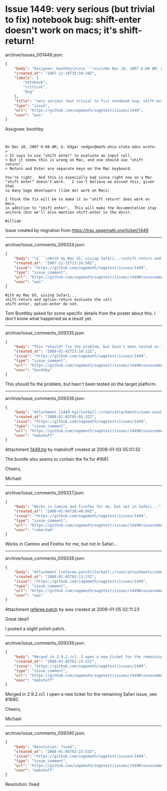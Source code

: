 # Issue 1449: very serious (but trivial to fix) notebook bug: shift-enter doesn't work on macs; it's shift-return!

archive/issues_001449.json:
```json
{
    "body": "Assignee: boothby\n\n\n```\n\n\nOn Dec 10, 2007 6:08 AM, G. Edgar <edgar@math.ohio-state.edu> wrote:\n> \n> It says to use \"shift enter\" to evaluate an input cell.\n> But it seems this is wrong on Mac, and one should use \"shift return\".\n> Return and Enter are separate keys on the Mac keyboard.\n\nYou're right.  And this is especially bad since right now on a Mac\n\"shift enter\" doesn't work.   I can't believe we missed this, given that\nso many Sage developers (like me) work on Macs!\n\nI think the fix will be to make it so \"shift return\" does work on macs,\nin addition to \"shift enter\".  This will make the documentation stay\nuniform (but we'll also mention shift-enter in the docs). \n\nWilliam\n```\n\n\nIssue created by migration from https://trac.sagemath.org/ticket/1449\n\n",
    "created_at": "2007-12-10T15:50:19Z",
    "labels": [
        "notebook",
        "critical",
        "bug"
    ],
    "title": "very serious (but trivial to fix) notebook bug: shift-enter doesn't work on macs; it's shift-return!",
    "type": "issue",
    "url": "https://github.com/sagemath/sagetest/issues/1449",
    "user": "was"
}
```
Assignee: boothby


```


On Dec 10, 2007 6:08 AM, G. Edgar <edgar@math.ohio-state.edu> wrote:
> 
> It says to use "shift enter" to evaluate an input cell.
> But it seems this is wrong on Mac, and one should use "shift return".
> Return and Enter are separate keys on the Mac keyboard.

You're right.  And this is especially bad since right now on a Mac
"shift enter" doesn't work.   I can't believe we missed this, given that
so many Sage developers (like me) work on Macs!

I think the fix will be to make it so "shift return" does work on macs,
in addition to "shift enter".  This will make the documentation stay
uniform (but we'll also mention shift-enter in the docs). 

William
```


Issue created by migration from https://trac.sagemath.org/ticket/1449





---

archive/issue_comments_009334.json:
```json
{
    "body": "\n```\nWith my Mac G5, uising Safari...\nshift-return and option-return evaluate the cell\nshift-enter, option-enter do not. \n```\n\n\nTom Boothby asked for some specific details from the poster about this.\nI don't know what happened as a result yet.",
    "created_at": "2007-12-12T13:26:50Z",
    "issue": "https://github.com/sagemath/sagetest/issues/1449",
    "type": "issue_comment",
    "url": "https://github.com/sagemath/sagetest/issues/1449#issuecomment-9334",
    "user": "was"
}
```


```
With my Mac G5, uising Safari...
shift-return and option-return evaluate the cell
shift-enter, option-enter do not. 
```


Tom Boothby asked for some specific details from the poster about this.
I don't know what happened as a result yet.



---

archive/issue_comments_009335.json:
```json
{
    "body": "This *should* fix the problem, but hasn't been tested on the target platform.",
    "created_at": "2008-01-02T23:10:12Z",
    "issue": "https://github.com/sagemath/sagetest/issues/1449",
    "type": "issue_comment",
    "url": "https://github.com/sagemath/sagetest/issues/1449#issuecomment-9335",
    "user": "boothby"
}
```

This *should* fix the problem, but hasn't been tested on the target platform.



---

archive/issue_comments_009336.json:
```json
{
    "body": "Attachment [1449.hg](tarball://root/attachments/some-uuid/ticket1449/1449.hg) by mabshoff created at 2008-01-03 05:01:32\n\nThe bundle also seems to contain the fix for #1661.\n\nCheers,\n\nMichael",
    "created_at": "2008-01-03T05:01:32Z",
    "issue": "https://github.com/sagemath/sagetest/issues/1449",
    "type": "issue_comment",
    "url": "https://github.com/sagemath/sagetest/issues/1449#issuecomment-9336",
    "user": "mabshoff"
}
```

Attachment [1449.hg](tarball://root/attachments/some-uuid/ticket1449/1449.hg) by mabshoff created at 2008-01-03 05:01:32

The bundle also seems to contain the fix for #1661.

Cheers,

Michael



---

archive/issue_comments_009337.json:
```json
{
    "body": "Works in Camino and Firefox for me, but not in Safari...",
    "created_at": "2008-01-04T20:40:09Z",
    "issue": "https://github.com/sagemath/sagetest/issues/1449",
    "type": "issue_comment",
    "url": "https://github.com/sagemath/sagetest/issues/1449#issuecomment-9337",
    "user": "robertwb"
}
```

Works in Camino and Firefox for me, but not in Safari...



---

archive/issue_comments_009338.json:
```json
{
    "body": "Attachment [referee.patch](tarball://root/attachments/some-uuid/ticket1449/referee.patch) by was created at 2008-01-05 02:11:23\n\nGreat idea!!\n\nI posted a slight polish patch.",
    "created_at": "2008-01-05T02:11:23Z",
    "issue": "https://github.com/sagemath/sagetest/issues/1449",
    "type": "issue_comment",
    "url": "https://github.com/sagemath/sagetest/issues/1449#issuecomment-9338",
    "user": "was"
}
```

Attachment [referee.patch](tarball://root/attachments/some-uuid/ticket1449/referee.patch) by was created at 2008-01-05 02:11:23

Great idea!!

I posted a slight polish patch.



---

archive/issue_comments_009339.json:
```json
{
    "body": "Merged in 2.9.2.rc1. I open a new ticket for the remaining Safari issue, see #1690.\n\nCheers,\n\nMichael",
    "created_at": "2008-01-05T02:23:53Z",
    "issue": "https://github.com/sagemath/sagetest/issues/1449",
    "type": "issue_comment",
    "url": "https://github.com/sagemath/sagetest/issues/1449#issuecomment-9339",
    "user": "mabshoff"
}
```

Merged in 2.9.2.rc1. I open a new ticket for the remaining Safari issue, see #1690.

Cheers,

Michael



---

archive/issue_comments_009340.json:
```json
{
    "body": "Resolution: fixed",
    "created_at": "2008-01-05T02:23:53Z",
    "issue": "https://github.com/sagemath/sagetest/issues/1449",
    "type": "issue_comment",
    "url": "https://github.com/sagemath/sagetest/issues/1449#issuecomment-9340",
    "user": "mabshoff"
}
```

Resolution: fixed
